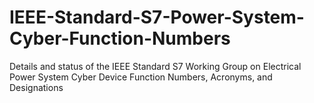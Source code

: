 # IEEE-Standard-S7-Power-System-Cyber-Function-Numbers
Details and status of the IEEE Standard S7 Working Group on Electrical Power System Cyber Device Function Numbers, Acronyms, and Designations
